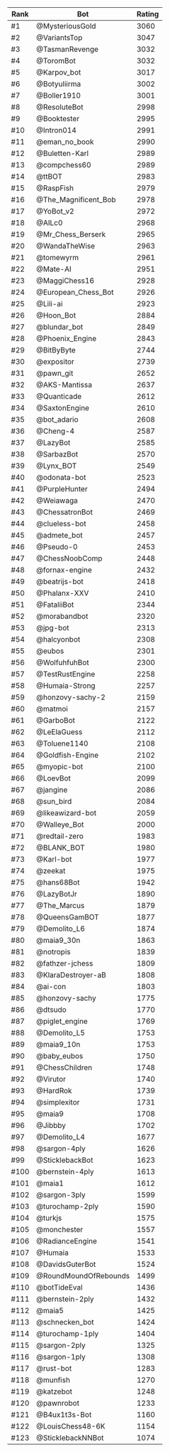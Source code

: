 Rank|Bot|Rating
---|---|---
#1|@MysteriousGold|3060
#2|@VariantsTop|3047
#3|@TasmanRevenge|3032
#4|@ToromBot|3032
#5|@Karpov_bot|3017
#6|@Botyuliirma|3002
#7|@Boller1910|3001
#8|@ResoluteBot|2998
#9|@Booktester|2995
#10|@Intron014|2991
#11|@eman_no_book|2990
#12|@Buletten-Karl|2989
#13|@compchess60|2989
#14|@ttBOT|2983
#15|@RaspFish|2979
#16|@The_Magnificent_Bob|2978
#17|@YoBot_v2|2972
#18|@AILc0|2968
#19|@Mr_Chess_Berserk|2965
#20|@WandaTheWise|2963
#21|@tomewyrm|2961
#22|@Mate-AI|2951
#23|@MaggiChess16|2928
#24|@European_Chess_Bot|2926
#25|@Lili-ai|2923
#26|@Hoon_Bot|2884
#27|@blundar_bot|2849
#28|@Phoenix_Engine|2843
#29|@BitByByte|2744
#30|@expositor|2739
#31|@pawn_git|2652
#32|@AKS-Mantissa|2637
#33|@Quanticade|2612
#34|@SaxtonEngine|2610
#35|@bot_adario|2608
#36|@Cheng-4|2587
#37|@LazyBot|2585
#38|@SarbazBot|2570
#39|@Lynx_BOT|2549
#40|@odonata-bot|2523
#41|@PurpleHunter|2494
#42|@Weiawaga|2470
#43|@ChessatronBot|2469
#44|@clueless-bot|2458
#45|@admete_bot|2457
#46|@Pseudo-0|2453
#47|@ChessNoobComp|2448
#48|@fornax-engine|2432
#49|@beatrijs-bot|2418
#50|@Phalanx-XXV|2410
#51|@FataliiBot|2344
#52|@morabandbot|2320
#53|@jpg-bot|2313
#54|@halcyonbot|2308
#55|@eubos|2301
#56|@WolfuhfuhBot|2300
#57|@TestRustEngine|2258
#58|@Humaia-Strong|2257
#59|@honzovy-sachy-2|2159
#60|@matmoi|2157
#61|@GarboBot|2122
#62|@LeElaGuess|2112
#63|@Toluene1140|2108
#64|@Goldfish-Engine|2102
#65|@myopic-bot|2100
#66|@LoevBot|2099
#67|@jangine|2086
#68|@sun_bird|2084
#69|@likeawizard-bot|2059
#70|@Walleye_Bot|2000
#71|@redtail-zero|1983
#72|@BLANK_BOT|1980
#73|@Karl-bot|1977
#74|@zeekat|1975
#75|@hans68Bot|1942
#76|@LazyBotJr|1890
#77|@The_Marcus|1879
#78|@QueensGamBOT|1877
#79|@Demolito_L6|1874
#80|@maia9_30n|1863
#81|@notropis|1839
#82|@fathzer-jchess|1809
#83|@KlaraDestroyer-aB|1808
#84|@ai-con|1803
#85|@honzovy-sachy|1775
#86|@dtsudo|1770
#87|@piglet_engine|1769
#88|@Demolito_L5|1753
#89|@maia9_10n|1753
#90|@baby_eubos|1750
#91|@ChessChildren|1748
#92|@Virutor|1740
#93|@HardRok|1739
#94|@simplexitor|1731
#95|@maia9|1708
#96|@Jibbby|1702
#97|@Demolito_L4|1677
#98|@sargon-4ply|1626
#99|@SticklebackBot|1623
#100|@bernstein-4ply|1613
#101|@maia1|1612
#102|@sargon-3ply|1599
#103|@turochamp-2ply|1590
#104|@turkjs|1575
#105|@monchester|1557
#106|@RadianceEngine|1541
#107|@Humaia|1533
#108|@DavidsGuterBot|1524
#109|@RoundMoundOfRebounds|1499
#110|@botTideEval|1436
#111|@bernstein-2ply|1432
#112|@maia5|1425
#113|@schnecken_bot|1424
#114|@turochamp-1ply|1404
#115|@sargon-2ply|1325
#116|@sargon-1ply|1308
#117|@rust-bot|1283
#118|@munfish|1270
#119|@katzebot|1248
#120|@pawnrobot|1233
#121|@B4ux1t3s-Bot|1160
#122|@LouisChess48-6K|1154
#123|@SticklebackNNBot|1074
